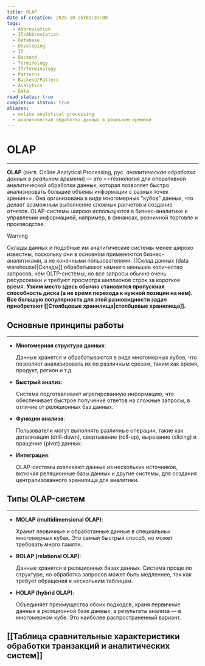 ```yaml
---
title: OLAP
date of creation: 2025-10-25T02:37:00
tags:
  - Abbreviation
  - IT/Abbreviation
  - Database
  - Developing
  - IT
  - Backend
  - Terminology
  - IT/Terminology
  - Patterns
  - Backend/Pattern
  - Analytics
  - Data
read status: true
completion status: true
aliases:
  - online analytical processing
  - аналитическая обработка данных в реальном времени
---
```

# OLAP
---

**OLAP** (англ. Online Analytical Processing, рус. *аналитическая обработка данных в реальном времени*) — это ==технология для оперативной аналитической обработки данных, которая позволяет быстро анализировать большие объемы информации с разных точек зрения==. Она организована в виде многомерных "кубов" данных, что делает возможным выполнение сложных расчетов и создание отчетов. OLAP-системы широко используются в бизнес-аналитике и управлении информацией, например, в финансах, розничной торговле и производстве. 

>[!Warning]
>Склады данных и подобные им аналитические системы менее широко известны, поскольку они в основном применяются бизнес-аналитиками, а не конечными пользователями. [[Склад данных (data warehouse)|Склады]] обрабатывают намного меньшее количество запросов, чем OLTP-системы, но все запросы обычно очень ресурсоемки и требуют просмотра миллионов строк за короткое время. **Узким место здесь обычно становится пропускная способность диска (а не время перехода к нужной позиции на нем). Все большую популярность для этой разновидности задач приобретают [[Cтолбцовые хранилища|столбцовые хранилища]].**



## Основные принципы работы
---

- **Многомерная структура данных**: 
    
	Данные хранятся и обрабатываются в виде многомерных кубов, что позволяет анализировать их по различным срезам, таким как время, продукт, регион и т.д. 
    

- **Быстрый анализ**: 
    
	Система подготавливает агрегированную информацию, что обеспечивает быстрое получение ответов на сложные запросы, в отличие от реляционных баз данных. 
    

- **Функции анализа**: 
    
	Пользователи могут выполнять различные операции, такие как детализация (drill-down), свертывание (roll-up), вырезание (slicing) и вращение (pivot) данных. 
    

- **Интеграция**: 
    
	OLAP-системы извлекают данные из нескольких источников, включая реляционные базы данных и другие системы, для создания централизованного хранилища для аналитики. 
    


## Типы OLAP-систем
---

- **MOLAP (multidimensional OLAP)**: 
    
	Хранит первичные и обработанные данные в специальных многомерных кубах. Это самый быстрый способ, но может требовать много памяти.
    

- **ROLAP (relational OLAP)**: 
    
	Данные хранятся в реляционных базах данных. Система проще по структуре, но обработка запросов может быть медленнее, так как требует обращения к нескольким таблицам.
    

- **HOLAP (hybrid OLAP)**: 
    
	Объединяет преимущества обоих подходов, храня первичные данные в реляционной базе данных, а результаты анализа — в многомерном кубе. Это наиболее распространенный вариант.

## [[Таблица cравнительные характеристики обработки транзакций и аналитических систем]]
